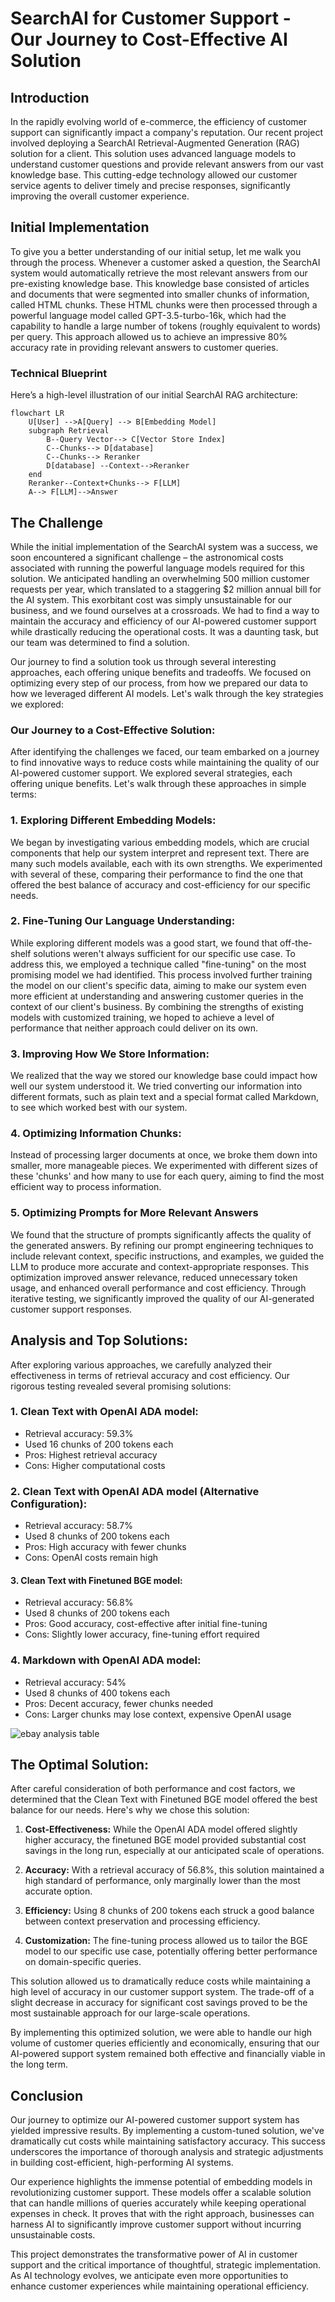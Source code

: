 
# SearchAI for Customer Support - Our Journey to Cost-Effective AI Solution

## Introduction

In the rapidly evolving world of e-commerce, the efficiency of customer support can significantly impact a company's reputation. Our recent project involved deploying a SearchAI Retrieval-Augmented Generation (RAG) solution for a client. This solution uses advanced language models to understand customer questions and provide relevant answers from our vast knowledge base. This cutting-edge technology allowed our customer service agents to deliver timely and precise responses, significantly improving the overall customer experience. 


## Initial Implementation

To give you a better understanding of our initial setup, let me walk you through the process. Whenever a customer asked a question, the SearchAI system would automatically retrieve the most relevant answers from our pre-existing knowledge base. This knowledge base consisted of articles and documents that were segmented into smaller chunks of information, called HTML chunks.
These HTML chunks were then processed through a powerful language model called GPT-3.5-turbo-16k, which had the capability to handle a large number of tokens (roughly equivalent to words) per query. This approach allowed us to achieve an impressive 80% accuracy rate in providing relevant answers to customer queries.


### Technical Blueprint

Here’s a high-level illustration of our initial SearchAI RAG architecture:

```mermaid
flowchart LR
    U[User] -->A[Query] --> B[Embedding Model]
    subgraph Retrieval
        B--Query Vector--> C[Vector Store Index]
        C--Chunks--> D[database]
        C--Chunks--> Reranker
        D[database] --Context-->Reranker
    end
    Reranker--Context+Chunks--> F[LLM]
    A--> F[LLM]-->Answer
```

## The Challenge

While the initial implementation of the SearchAI system was a success, we soon encountered a significant challenge – the astronomical costs associated with running the powerful language models required for this solution. We anticipated handling an overwhelming 500 million customer requests per year, which translated to a staggering $2 million annual bill for the AI system.
This exorbitant cost was simply unsustainable for our business, and we found ourselves at a crossroads. We had to find a way to maintain the accuracy and efficiency of our AI-powered customer support while drastically reducing the operational costs. It was a daunting task, but our team was determined to find a solution.

Our journey to find a solution took us through several interesting approaches, each offering unique benefits and tradeoffs. We focused on optimizing every step of our process, from how we prepared our data to how we leveraged different AI models. Let's walk through the key strategies we explored:

### Our Journey to a Cost-Effective Solution:

After identifying the challenges we faced, our team embarked on a journey to find innovative ways to reduce costs while maintaining the quality of our AI-powered customer support. We explored several strategies, each offering unique benefits. Let's walk through these approaches in simple terms:

### 1. Exploring Different Embedding Models:
We began by investigating various embedding models, which are crucial components that help our system interpret and represent text. There are many such models available, each with its own strengths. We experimented with several of these, comparing their performance to find the one that offered the best balance of accuracy and cost-efficiency for our specific needs.
### 2. Fine-Tuning Our Language Understanding:
While exploring different models was a good start, we found that off-the-shelf solutions weren't always sufficient for our specific use case. To address this, we employed a technique called "fine-tuning" on the most promising model we had identified. This process involved further training the model on our client's specific data, aiming to make our system even more efficient at understanding and answering customer queries in the context of our client's business. By combining the strengths of existing models with customized training, we hoped to achieve a level of performance that neither approach could deliver on its own.

### 3. Improving How We Store Information:
We realized that the way we stored our knowledge base could impact how well our system understood it. We tried converting our information into different formats, such as plain text and a special format called Markdown, to see which worked best with our system.

### 4. Optimizing Information Chunks:
Instead of processing larger documents at once, we broke them down into smaller, more manageable pieces. We experimented with different sizes of these 'chunks' and how many to use for each query, aiming to find the most efficient way to process information.

### 5. Optimizing Prompts for More Relevant Answers

We found that the structure of prompts significantly affects the quality of the generated answers. By refining our prompt engineering techniques to include relevant context, specific instructions, and examples, we guided the LLM to produce more accurate and context-appropriate responses. This optimization improved answer relevance, reduced unnecessary token usage, and enhanced overall performance and cost efficiency. Through iterative testing, we significantly improved the quality of our AI-generated customer support responses.

## Analysis and Top Solutions:

After exploring various approaches, we carefully analyzed their effectiveness in terms of retrieval accuracy and cost efficiency. Our rigorous testing revealed several promising solutions:

### 1. Clean Text with OpenAI ADA model:
   - Retrieval accuracy: 59.3%
   - Used 16 chunks of 200 tokens each
   - Pros: Highest retrieval accuracy
   - Cons: Higher computational costs

### 2. Clean Text with OpenAI ADA model (Alternative Configuration):
   - Retrieval accuracy: 58.7%
   - Used 8 chunks of 200 tokens each
   - Pros: High accuracy with fewer chunks
   - Cons: OpenAI costs remain high

#### 3. Clean Text with Finetuned BGE model:
   - Retrieval accuracy: 56.8%
   - Used 8 chunks of 200 tokens each
   - Pros: Good accuracy, cost-effective after initial fine-tuning
   - Cons: Slightly lower accuracy, fine-tuning effort required

### 4. Markdown with OpenAI ADA model:
   - Retrieval accuracy: 54%
   - Used 8 chunks of 400 tokens each
   - Pros: Decent accuracy, fewer chunks needed
   - Cons: Larger chunks may lose context, expensive OpenAI usage
   
![ebay analysis table](https://github.com/Koredotcom/SearchAssist-Toolkit/assets/59284396/f2cb2739-9d42-4973-8cd1-26a070c98bd2)


## The Optimal Solution:

After careful consideration of both performance and cost factors, we determined that the Clean Text with Finetuned BGE model offered the best balance for our needs. Here's why we chose this solution:

1. **Cost-Effectiveness:** While the OpenAI ADA model offered slightly higher accuracy, the finetuned BGE model provided substantial cost savings in the long run, especially at our anticipated scale of operations.

2. **Accuracy:** With a retrieval accuracy of 56.8%, this solution maintained a high standard of performance, only marginally lower than the most accurate option.

3. **Efficiency:** Using 8 chunks of 200 tokens each struck a good balance between context preservation and processing efficiency.

4. **Customization:** The fine-tuning process allowed us to tailor the BGE model to our specific use case, potentially offering better performance on domain-specific queries.

This solution allowed us to dramatically reduce costs while maintaining a high level of accuracy in our customer support system. The trade-off of a slight decrease in accuracy for significant cost savings proved to be the most sustainable approach for our large-scale operations.

By implementing this optimized solution, we were able to handle our high volume of customer queries efficiently and economically, ensuring that our AI-powered support system remained both effective and financially viable in the long term.

## Conclusion


Our journey to optimize our AI-powered customer support system has yielded impressive results. By implementing a custom-tuned solution, we've dramatically cut costs while maintaining satisfactory accuracy. This success underscores the importance of thorough analysis and strategic adjustments in building cost-efficient, high-performing AI systems.

Our experience highlights the immense potential of embedding models in revolutionizing customer support. These models offer a scalable solution that can handle millions of queries accurately while keeping operational expenses in check. It proves that with the right approach, businesses can harness AI to significantly improve customer support without incurring unsustainable costs.

This project demonstrates the transformative power of AI in customer support and the critical importance of thoughtful, strategic implementation. As AI technology evolves, we anticipate even more opportunities to enhance customer experiences while maintaining operational efficiency.
